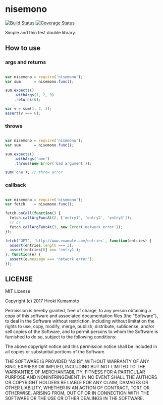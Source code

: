 # nisemono

[![Build Status](https://travis-ci.org/kumabook/nisemono.svg?branch=master)](https://travis-ci.org/kumabook/nisemono) [![Coverage Status](https://coveralls.io/repos/github/kumabook/nisemono/badge.svg?branch=master)](https://coveralls.io/github/kumabook/nisemono?branch=master) 

Simple and thin test double library.

## How to use

### args and returns

```js

var nisemono = require('nisemono');
var sum      = nisemono.func();

sum.expects()
    .withArgs(1, 2, 3)
    .returns(6);

var v = sum(1, 2, 3);
assert(v === 6);

```

### throws

```js

var nisemono = require('nisemono');
var sum      = nisemono.func();

sum.expects()
    .withArgs('one')
    .throws(new Error('bad argument'));

sum('one'); // throw error

```

### callback


```js

var nisemono = require('nisemono');
var fetch    = nisemono.func();

fetch.onCall(function() {
  fetch.callArgFuncAt(2, ['entry1', 'entry2', 'entry3']);
  // or
  fetch.callArgFuncAt(3, new Error('network error'));
});

fetch('GET', 'http://www.example.com/entries', function(entries) {
  assert(entries.length === 3);
  assert(entries[0] === 'entry1');
}, function(e) {
  assert(e.message === 'network error');
});

```

## LICENSE

MIT License

Copyright (c) 2017 Hiroki Kumamoto

Permission is hereby granted, free of charge, to any person obtaining a copy
of this software and associated documentation files (the "Software"), to deal
in the Software without restriction, including without limitation the rights
to use, copy, modify, merge, publish, distribute, sublicense, and/or sell
copies of the Software, and to permit persons to whom the Software is
furnished to do so, subject to the following conditions:

The above copyright notice and this permission notice shall be included in all
copies or substantial portions of the Software.

THE SOFTWARE IS PROVIDED "AS IS", WITHOUT WARRANTY OF ANY KIND, EXPRESS OR
IMPLIED, INCLUDING BUT NOT LIMITED TO THE WARRANTIES OF MERCHANTABILITY,
FITNESS FOR A PARTICULAR PURPOSE AND NONINFRINGEMENT. IN NO EVENT SHALL THE
AUTHORS OR COPYRIGHT HOLDERS BE LIABLE FOR ANY CLAIM, DAMAGES OR OTHER
LIABILITY, WHETHER IN AN ACTION OF CONTRACT, TORT OR OTHERWISE, ARISING FROM,
OUT OF OR IN CONNECTION WITH THE SOFTWARE OR THE USE OR OTHER DEALINGS IN THE
SOFTWARE.
